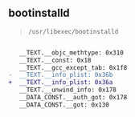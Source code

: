 ## bootinstalld

> `/usr/libexec/bootinstalld`

```diff

   __TEXT.__objc_methtype: 0x310
   __TEXT.__const: 0x18
   __TEXT.__gcc_except_tab: 0x1f8
-  __TEXT.__info_plist: 0x36b
+  __TEXT.__info_plist: 0x36a
   __TEXT.__unwind_info: 0x178
   __DATA_CONST.__auth_got: 0x178
   __DATA_CONST.__got: 0x130

```

